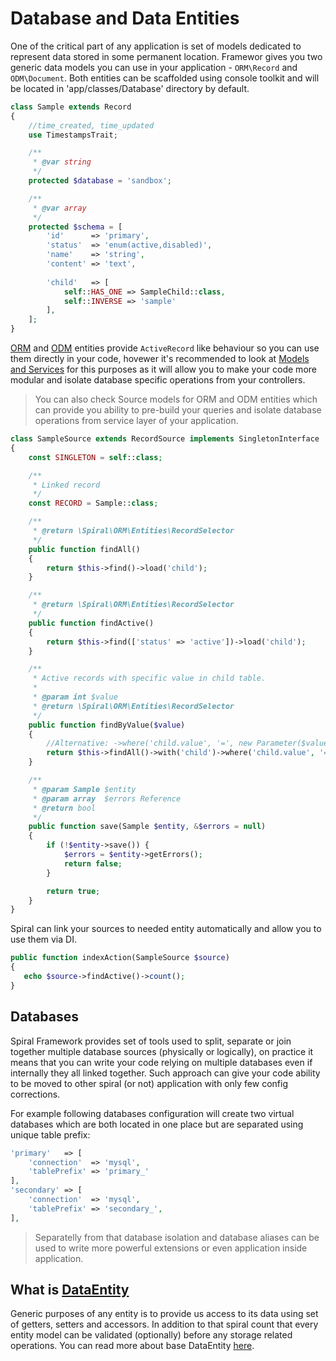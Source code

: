 # Database and Data Entities
One of the critical part of any application is set of models dedicated to represent data stored in some permanent location. Framewor gives you two generic data models you can use in your application - `ORM\Record` and `ODM\Document`. Both entities can be scaffolded using console toolkit and will be located in 'app/classes/Database' directory by default.

```php
class Sample extends Record
{
    //time_created, time_updated
    use TimestampsTrait;

    /**
     * @var string
     */
    protected $database = 'sandbox';

    /**
     * @var array
     */
    protected $schema = [
        'id'      => 'primary',
        'status'  => 'enum(active,disabled)',
        'name'    => 'string',
        'content' => 'text',
        
        'child'   => [
            self::HAS_ONE => SampleChild::class,
            self::INVERSE => 'sample'
        ],
    ];
}
```

[ORM](/orm/basics.md) and [ODM](/odm/basics.md) entities provide `ActiveRecord` like behaviour so you can use them directly in your code, hovewer it's recommended to look at [Models and Services](/application/services.md) for this purposes as it will allow you to make your code more modular and isolate database specific operations from your controllers.

> You can also check Source models for ORM and ODM entities which can provide you ability to pre-build your queries and isolate database operations from service layer of your application.

```php
class SampleSource extends RecordSource implements SingletonInterface
{
    const SINGLETON = self::class;

    /**
     * Linked record
     */
    const RECORD = Sample::class;

    /**
     * @return \Spiral\ORM\Entities\RecordSelector
     */
    public function findAll()
    {
        return $this->find()->load('child');
    }

    /**
     * @return \Spiral\ORM\Entities\RecordSelector
     */
    public function findActive()
    {
        return $this->find(['status' => 'active'])->load('child');
    }

    /**
     * Active records with specific value in child table.
     *
     * @param int $value
     * @return \Spiral\ORM\Entities\RecordSelector
     */
    public function findByValue($value)
    {
        //Alternative: ->where('child.value', '=', new Parameter($value, \PDO::PARAM_INT))
        return $this->findAll()->with('child')->where('child.value', '=', (int)$value);
    }

    /**
     * @param Sample $entity
     * @param array  $errors Reference
     * @return bool
     */
    public function save(Sample $entity, &$errors = null)
    {
        if (!$entity->save()) {
            $errors = $entity->getErrors();
            return false;
        }

        return true;
    }
}
```

Spiral can link your sources to needed entity automatically and allow you to use them via DI.

```php
public function indexAction(SampleSource $source)
{
   echo $source->findActive()->count();
}
```

## Databases
Spiral Framework provides set of tools used to split, separate or join together multiple database sources (physically or logically), on practice it means that you can write your code relying on multiple databases even if internally they all linked together. Such approach can give your code ability to be moved to other spiral (or not) application with only few config corrections.

For example following databases configuration will create two virtual databases which are both located in one place but are separated using unique table prefix:

```php
'primary'   => [
    'connection'  => 'mysql',
    'tablePrefix' => 'primary_'
],
'secondary' => [
    'connection'  => 'mysql',
    'tablePrefix' => 'secondary_',
],
```

> Separatelly from that database isolation and database aliases can be used to write more powerful extensions or even application inside application.

## What is [DataEntity](/components/entity.md)
Generic purposes of any entity is to provide us access to its data using set of getters, setters and accessors. In addition to that spiral count that every entity model can be validated (optionally) before any storage related operations. You can read more about base DataEntity [here](/components/entity.md).
